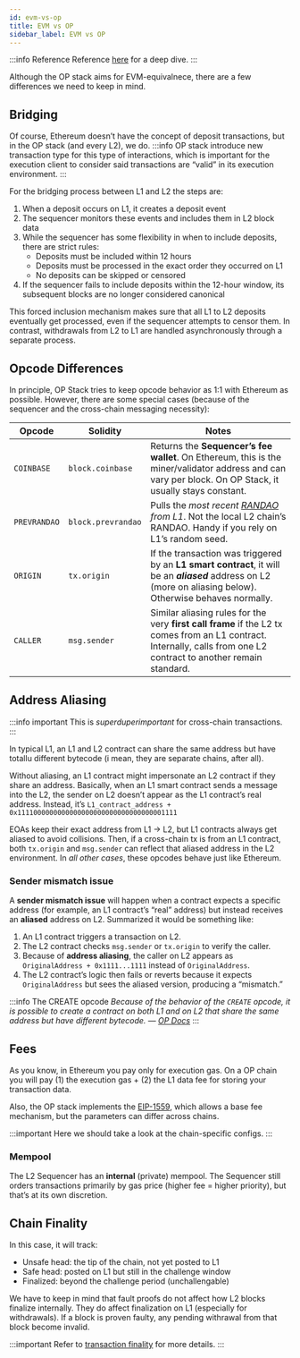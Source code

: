 ```yaml
---
id: evm-vs-op
title: EVM vs OP 
sidebar_label: EVM vs OP
---
```


:::info Reference
Reference [here](https://docs.optimism.io/stack/differences) for a deep dive.
:::

Although the OP stack aims for EVM-equivalnece, there are a few differences we need to keep in mind.
## Bridging

Of course, Ethereum doesn’t have the concept of deposit transactions, but in the OP stack (and every L2), we do. 
:::info 
OP stack introduce new transaction type for this type of interactions, which is important for the execution client to consider said transactions are “valid” in its execution environment.
:::

For the bridging process between L1 and L2 the steps are:

1. When a deposit occurs on L1, it creates a deposit event
2. The sequencer monitors these events and includes them in L2 block data
3. While the sequencer has some flexibility in when to include deposits, there are strict rules:
   - Deposits must be included within 12 hours
   - Deposits must be processed in the exact order they occurred on L1
   - No deposits can be skipped or censored
4. If the sequencer fails to include deposits within the 12-hour window, its subsequent blocks are no longer considered canonical

This forced inclusion mechanism makes sure that all L1 to L2 deposits eventually get processed, even if the sequencer attempts to censor them. In contrast, withdrawals from L2 to L1 are handled asynchronously through a separate process.

## Opcode Differences

In principle, OP Stack tries to keep opcode behavior as 1:1 with Ethereum as possible. However, there are some special cases (because of the sequencer and the cross-chain messaging necessity):

| Opcode | Solidity | Notes |
| --- | --- | --- |
| `COINBASE` | `block.coinbase` | Returns the **Sequencer’s fee wallet**. On Ethereum, this is the miner/validator address and can vary per block. On OP Stack, it usually stays constant. |
| `PREVRANDAO` | `block.prevrandao` | Pulls the *most recent [RANDAO](https://eips.ethereum.org/EIPS/eip-4399) from L1*. Not the local L2 chain’s RANDAO. Handy if you rely on L1’s random seed. |
| `ORIGIN` | `tx.origin` | If the transaction was triggered by an **L1 smart contract**, it will be an ***aliased*** address on L2 (more on aliasing below). Otherwise behaves normally. |
| `CALLER` | `msg.sender` | Similar aliasing rules for the very **first call frame** if the L2 tx comes from an L1 contract. Internally, calls from one L2 contract to another remain standard. |

## Address Aliasing

:::info important
This is *superduperimportant* for cross-chain transactions.
:::

In typical L1, an L1 and L2 contract can share the same address but have totallu different bytecode (i mean, they are separate chains, after all).

Without aliasing, an L1 contract might impersonate an L2 contract if they share an address. Basically, when an L1 smart contract sends a message into the L2, the sender on L2 doesn’t appear as the L1 contract’s real address. Instead, it’s `L1_contract_address + 0x1111000000000000000000000000000000001111`

EOAs keep their exact address from L1 → L2, but L1 contracts always get aliased to avoid collisions. Then, if a cross-chain tx is from an L1 contract, both `tx.origin` and `msg.sender` can reflect that aliased address in the L2 environment. In *all other cases*, these opcodes behave just like Ethereum.

### Sender mismatch issue

A **sender mismatch issue** will happen when a contract expects a specific address (for example, an L1 contract’s “real” address) but instead receives an **aliased** address on L2. Summarized it would be something like:

1. An L1 contract triggers a transaction on L2.
2. The L2 contract checks `msg.sender` or `tx.origin` to verify the caller.
3. Because of **address aliasing**, the caller on L2 appears as `OriginalAddress + 0x1111...1111` instead of `OriginalAddress`.
4. The L2 contract’s logic then fails or reverts because it expects `OriginalAddress` but sees the aliased version, producing a “mismatch.”

:::info The CREATE opcode
*Because of the behavior of the `CREATE` opcode, it is possible to create a contract on both L1 and on L2 that share the same address but have different bytecode.  — [OP Docs](https://docs.optimism.io/stack/differences#address-aliasing)* 
:::

## Fees

As you know, in Ethereum you pay only for execution gas. On a OP chain you will pay (1) the execution gas + (2) the L1 data fee for storing your transaction data. 

Also, the OP stack implements the [EIP-1559](https://github.com/ethereum/EIPs/blob/master/EIPS/eip-1559.md), which allows a base fee mechanism, but the parameters can differ across chains. 

:::important
Here we should take a look at the chain-specific configs.
:::

### Mempool

The L2 Sequencer has an **internal** (private) mempool. The Sequencer still orders transactions primarily by gas price (higher fee = higher priority), but that’s at its own discretion.

## Chain Finality

In this case, it will track:

- Unsafe head: the tip of the chain, not yet posted to L1
- Safe head: posted on L1 but still in the challenge window
- Finalized: beyond the challenge period (unchallengable)

We have to keep in mind that fault proofs do not affect how L2 blocks finalize internally. They do affect finalization on L1 (especially for withdrawals). If a block is proven faulty, any pending withrawal from that block become invalid. 

:::important
Refer to [transaction finality](https://docs.optimism.io/stack/transactions/transaction-finality) for more details.
:::